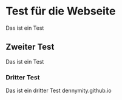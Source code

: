 # **Test für die Webseite**
Das ist ein Test
## Zweiter Test
Das ist ein Test
### Dritter Test
Das ist ein dritter Test
dennymity.github.io

